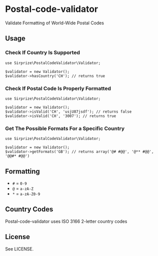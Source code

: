 # Postal-code-validator

Validate Formatting of World-Wide Postal Codes

## Usage

### Check If Country Is Supported

    use Sirprize\PostalCodeValidator\Validator;
    
    $validator = new Validator();
    $validator->hasCountry('CH'); // returns true

### Check If Postal Code Is Properly Formatted

    use Sirprize\PostalCodeValidator\Validator;
    
    $validator = new Validator();
    $validator->isValid('CH', 'usjU87jsdf'); // returns false
    $validator->isValid('CH', '3007'); // returns true

### Get The Possible Formats For a Specific Country

    use Sirprize\PostalCodeValidator\Validator;
    
    $validator = new Validator();
    $validator->getFormats('GB'); // returns array('@# #@@', '@** #@@', '@@#* #@@')

## Formatting

+ `#` = `0-9`
+ `@` = `a-zA-Z`
+ `*` = `a-zA-Z0-9`

## Country Codes

Postal-code-validator uses ISO 3166 2-letter country codes

## License

See LICENSE.
